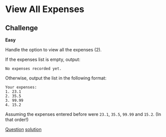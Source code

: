 # View All Expenses

## Challenge

**Easy**

Handle the option to view all the expenses (2).

If the expenses list is empty, output:

`No expenses recorded yet.`

Otherwise, output the list in the following format:

```
Your expenses:
1. 23.1
2. 35.5
3. 99.99
4. 15.2
```
Assuming the expenses entered before were `23.1`, `35.5`, `99.99` and `15.2`. (In that order!)

[Question](q.py) [solution](solution.py)





